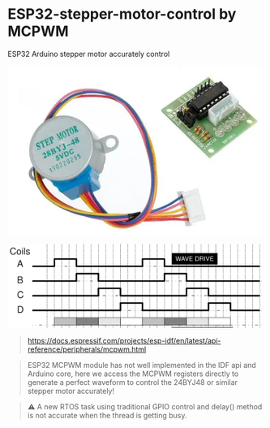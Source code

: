 # ESP32-stepper-motor-control by MCPWM
ESP32 Arduino stepper motor accurately control 

![stepper motor](/motor.PNG)

![control sequence](/wave.PNG)

> https://docs.espressif.com/projects/esp-idf/en/latest/api-reference/peripherals/mcpwm.html

> ESP32 MCPWM module has not well implemented in the IDF api and Arduino core, here we access the MCPWM registers directly to generate a perfect waveform to control the 24BYJ48 or similar stepper motor accurately!

> ⚠ A new RTOS task using traditional GPIO control and delay() method is not accurate when the thread is getting busy.
